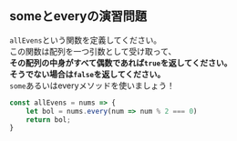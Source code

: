 ## someとeveryの演習問題

`allEvens`という関数を定義してください。  
この関数は配列を一つ引数として受け取って、  
**その配列の中身がすべて偶数であれば`true`を返してください。**  
**そうでない場合は`false`を返してください。**  
`some`あるいはeveryメソッドを使いましょう！  

```js
const allEvens = nums => {
    let bol = nums.every(num => num % 2 === 0)
    return bol;
}
```